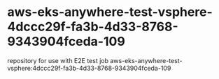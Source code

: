 # aws-eks-anywhere-test-vsphere-4dccc29f-fa3b-4d33-8768-9343904fceda-109
repository for use with E2E test job aws-eks-anywhere-test-vsphere:4dccc29f-fa3b-4d33-8768-9343904fceda-109
